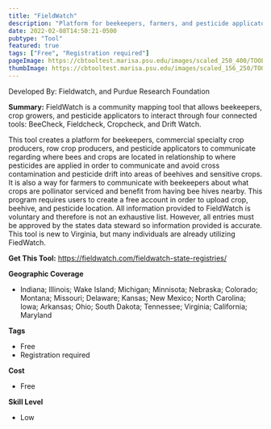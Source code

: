 ```yaml
---
title: "FieldWatch"
description: "Platform for beekeepers, farmers, and pesticide applicators to communicate and share information"
date: 2022-02-08T14:50:21-0500
pubtype: "Tool"
featured: true
tags: ["Free", "Registration required"]
pageImage: https://cbtooltest.marisa.psu.edu/images/scaled_250_400/TOOLID_24.0_ScreenCapture-1.png
thumbImage: https://cbtooltest.marisa.psu.edu/images/scaled_156_250/TOOLID_24.0_ScreenCapture-1.png
---
```

Developed By: Fieldwatch, and Purdue Research Foundation

**Summary:** FieldWatch is a community mapping tool that allows beekeepers, crop growers, and pesticide applicators to interact through four connected tools: BeeCheck, Fieldcheck, Cropcheck, and Drift Watch.  

This tool creates a platform for beekeepers, commercial specialty crop producers, row crop producers, and pesticide applicators to communicate regarding where bees and crops are located in relationship to where pesticides are applied in order to communicate and avoid cross contamination and pesticide drift into areas of beehives and sensitive crops. It is also a way for farmers to communicate with beekeepers about what crops are pollinator serviced and benefit from having bee hives nearby. This program requires users to create a free account in order to upload crop, beehive, and pesticide location. All information provided to FieldWatch is voluntary and therefore is not an exhaustive list. However, all entries must be approved by the states data steward so information provided is accurate. This tool is new to Virginia, but many individuals are already utilizing FiedWatch. 

__**Get This Tool:**__ https://fieldwatch.com/fieldwatch-state-registries/

__**Geographic Coverage**__
- Indiana; Illinois; Wake Island; Michigan; Minnisota; Nebraska; Colorado; Montana; Missouri; Delaware; Kansas; New Mexico; North Carolina; Iowa; Arkansas; Ohio; South Dakota; Tennessee; Virginia; California; Maryland

__**Tags**__
-  Free
-  Registration required

__**Cost**__
- Free

__**Skill Level**__
- Low
